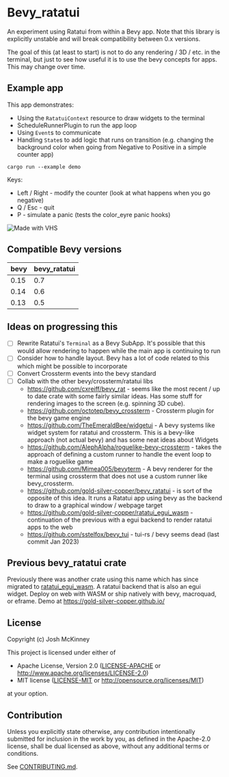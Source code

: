 # Bevy_ratatui

An experiment using Ratatui from within a Bevy app. Note that this library is explicitly unstable
and will break compatibility between 0.x versions.

The goal of this (at least to start) is not to do any rendering / 3D / etc. in the terminal, but
just to see how useful it is to use the bevy concepts for apps. This may change over time.

## Example app

This app demonstrates:

- Using the `RatatuiContext` resource to draw widgets to the terminal
- ScheduleRunnerPlugin to run the app loop
- Using `Event`s to communicate
- Handling `State`s to add logic that runs on transition (e.g. changing the background color when
  going from Negative to Positive in a simple counter app)

```shell
cargo run --example demo
```

Keys:

- Left / Right - modify the counter (look at what happens when you go negative)
- Q / Esc - quit
- P - simulate a panic (tests the color_eyre panic hooks)

![Made with VHS](https://vhs.charm.sh/vhs-2g0S6RgGGQHseTCNItEQhg.gif)

## Compatible Bevy versions

| bevy  | bevy_ratatui |
|-------|--------------|
| 0.15  | 0.7          |
| 0.14  | 0.6          |
| 0.13  | 0.5          |

## Ideas on progressing this

- [ ] Rewrite Ratatui's `Terminal` as a Bevy SubApp. It's possible that this would allow rendering
      to happen while the main app is continuing to run
- [ ] Consider how to handle layout. Bevy has a lot of code related to this which might be possible
      to incorporate
- [ ] Convert Crossterm events into the bevy standard
- [ ] Collab with the other bevy/crossterm/ratatui libs
  - <https://github.com/cxreiff/bevy_rat> - seems like the most recent / up to date crate with some
    fairly similar ideas. Has some stuff for rendering images to the screen (e.g. spinning 3D cube).
  - <https://github.com/octotep/bevy_crossterm> - Crossterm plugin for the bevy game engine
  - <https://github.com/TheEmeraldBee/widgetui> - A bevy systems like widget system for ratatui and
    crossterm. This is a bevy-like approach (not actual bevy) and has some neat ideas about Widgets
  - <https://github.com/AlephAlpha/roguelike-bevy-crossterm> - takes the approach of defining a
    custom runner to handle the event loop to make a roguelike game
  - <https://github.com/Mimea005/bevyterm> - A bevy renderer for the terminal using crossterm that
    does not use a custom runner like bevy_crossterm.
  - <https://github.com/gold-silver-copper/bevy_ratatui> - is sort of the opposite of this idea. It
    runs a Ratatui app using bevy as the backend to draw to a graphical window / webpage target
  - <https://github.com/gold-silver-copper/ratatui_egui_wasm> - continuation of the previous with a
    egui backend to render ratatui apps to the web
  - <https://github.com/sstelfox/bevy_tui> - tui-rs / bevy seems dead (last commit Jan 2023)

## Previous bevy_ratatui crate

Previously there was another crate using this name which has since migrated to
[ratatui_egui_wasm](https://github.com/gold-silver-copper/ratatui_egui_wasm).  A ratatui backend
that is also an egui widget. Deploy on web with WASM or ship natively with bevy, macroquad, or
eframe. Demo at <https://gold-silver-copper.github.io/>

## License

Copyright (c) Josh McKinney

This project is licensed under either of

- Apache License, Version 2.0
   ([LICENSE-APACHE](LICENSE-APACHE) or <http://www.apache.org/licenses/LICENSE-2.0>)
- MIT license
   ([LICENSE-MIT](LICENSE-MIT) or <http://opensource.org/licenses/MIT>)

at your option.

## Contribution

Unless you explicitly state otherwise, any contribution intentionally submitted
for inclusion in the work by you, as defined in the Apache-2.0 license, shall be
dual licensed as above, without any additional terms or conditions.

See [CONTRIBUTING.md](CONTRIBUTING.md).
